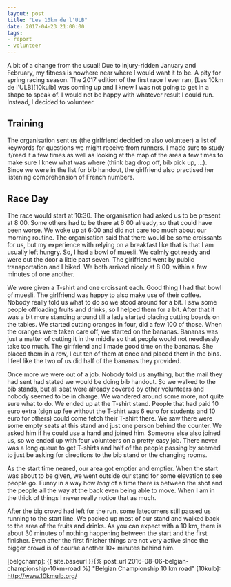 ```yaml
---
layout: post
title: "Les 10km de l'ULB"
date: 2017-04-23 21:00:00
tags:
- report
- volunteer
---
```


A bit of a change from the usual! Due to injury-ridden January and February, my
fitness is nowhere near where I would want it to be. A pity for spring racing
season. The 2017 edition of the first race I ever ran, [Les 10km de
l'ULB][10kulb] was coming up and I knew I was not going to get in a shape to
speak of. I would not be happy with whatever result I could run. Instead, I
decided to volunteer.

## Training

The organisation sent us (the girlfriend decided to also volunteer) a list of
keywords for questions we might receive from runners. I made sure to study
it/read it a few times as well as looking at the map of the area a few times to
make sure I knew what was where (think bag drop off, bib pick up, ...). Since
we were in the list for bib handout, the girlfriend also practised her
listening comprehension of French numbers.

## Race Day

The race would start at 10:30. The organisation had asked us to be present at
8:00. Some others had to be there at 6:00 already, so that could have been
worse. We woke up at 6:00 and did not care too much about our morning routine.
The organisation said that there would be some croissants for us, but my
experience with relying on a breakfast like that is that I am usually left
hungry. So, I had a bowl of muesli. We calmly got ready and were out the door
a little past seven. The girlfriend went by public transportation and I biked.
We both arrived nicely at 8:00, within a few minutes of one another.

We were given a T-shirt and one croissant each. Good thing I had that bowl of
muesli. The girlfriend was happy to also make use of their coffee. Nobody
really told us what to do so we stood around for a bit. I saw some people
offloading fruits and drinks, so I helped them for a bit. After that it was a
bit more standing around till a lady started placing cutting boards on the
tables. We started cutting oranges in four, did a few 100 of those. When the
oranges were taken care off, we started on the bananas. Bananas was just a
matter of cutting it in the middle so that people would not needlessly take too
much. The girlfriend and I made good time on the bananas. She placed them in a
row, I cut ten of them at once and placed them in the bins. I feel like the two
of us did half of the bananas they provided.

Once more we were out of a job. Nobody told us anything, but the mail they had
sent had stated we would be doing bib handout. So we walked to the bib stands,
but all seat were already covered by other volunteers and nobody seemed to be
in charge. We wandered around some more, not quite sure what to do. We ended up
at the T-shirt stand. People that had paid 10 euro extra (sign up fee without
the T-shirt was 6 euro for students and 10 euro for others) could come fetch
their T-shirt there. We saw there were some empty seats at this stand and just
one person behind the counter. We asked him if he could use a hand and joined
him. Someone else also joined us, so we ended up with four volunteers on a
pretty easy job. There never was a long queue to get T-shirts and half of the
people passing by seemed to just be asking for directions to the bib stand or
the changing rooms.

As the start time neared, our area got emptier and emptier. When the start was
about to be given, we went outside our stand for some elevation to see people
go.  Funny in a way how *long* of a time there is between the shot and the
people all the way at the back even being able to move.  When I am in the thick
of things I never really notice that as much.

After the big crowd had left for the run, some latecomers still passed us
running to the start line.  We packed up most of our stand and walked back to
the area of the fruits and drinks.  As you can expect with a 10 km, there is
about 30 minutes of nothing happening between the start and the first finisher.
Even after the first finisher things are not very active since the bigger crowd
is of course another 10+ minutes behind him.

[belgchamp]: {{ site.baseurl }}{% post_url 2016-08-06-belgian-championship-10km-road %} "Belgian Championship 10 km road"
[10kulb]: http://www.10kmulb.org/
